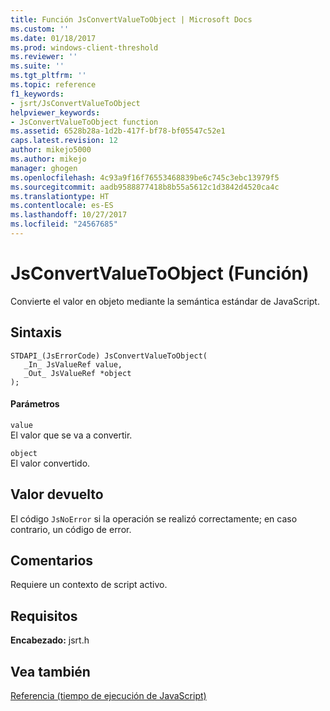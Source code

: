```yaml
---
title: Función JsConvertValueToObject | Microsoft Docs
ms.custom: ''
ms.date: 01/18/2017
ms.prod: windows-client-threshold
ms.reviewer: ''
ms.suite: ''
ms.tgt_pltfrm: ''
ms.topic: reference
f1_keywords:
- jsrt/JsConvertValueToObject
helpviewer_keywords:
- JsConvertValueToObject function
ms.assetid: 6528b28a-1d2b-417f-bf78-bf05547c52e1
caps.latest.revision: 12
author: mikejo5000
ms.author: mikejo
manager: ghogen
ms.openlocfilehash: 4c93a9f16f76553468839be6c745c3ebc13979f5
ms.sourcegitcommit: aadb9588877418b8b55a5612c1d3842d4520ca4c
ms.translationtype: HT
ms.contentlocale: es-ES
ms.lasthandoff: 10/27/2017
ms.locfileid: "24567685"
---
```

# <a name="jsconvertvaluetoobject-function"></a>JsConvertValueToObject (Función)
Convierte el valor en objeto mediante la semántica estándar de JavaScript.  
  
## <a name="syntax"></a>Sintaxis  
  
```  
STDAPI_(JsErrorCode) JsConvertValueToObject(  
   _In_ JsValueRef value,  
   _Out_ JsValueRef *object  
);  
```  
  
#### <a name="parameters"></a>Parámetros  
 `value`  
 El valor que se va a convertir.  
  
 `object`  
 El valor convertido.  
  
## <a name="return-value"></a>Valor devuelto  
 El código `JsNoError` si la operación se realizó correctamente; en caso contrario, un código de error.  
  
## <a name="remarks"></a>Comentarios  
 Requiere un contexto de script activo.  
  
## <a name="requirements"></a>Requisitos  
 **Encabezado:** jsrt.h  
  
## <a name="see-also"></a>Vea también  
 [Referencia (tiempo de ejecución de JavaScript)](../chakra-hosting/reference-javascript-runtime.md)